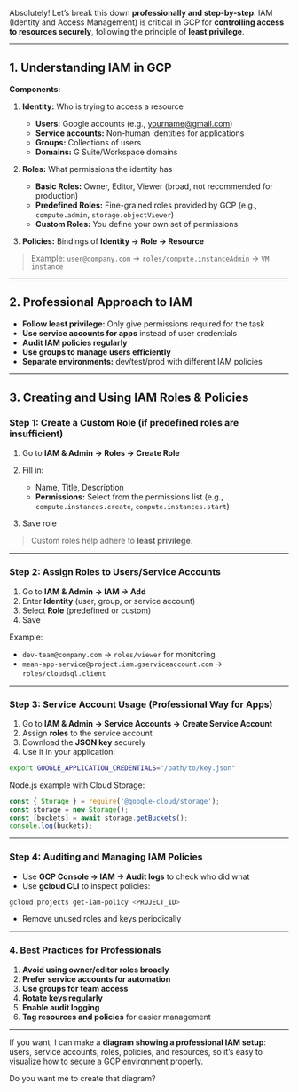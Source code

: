 Absolutely! Let’s break this down **professionally and step-by-step**. IAM (Identity and Access Management) is critical in GCP for **controlling access to resources securely**, following the principle of **least privilege**.

---

## **1. Understanding IAM in GCP**

**Components:**

1. **Identity:** Who is trying to access a resource

   * **Users:** Google accounts (e.g., [yourname@gmail.com](mailto:yourname@gmail.com))
   * **Service accounts:** Non-human identities for applications
   * **Groups:** Collections of users
   * **Domains:** G Suite/Workspace domains

2. **Roles:** What permissions the identity has

   * **Basic Roles:** Owner, Editor, Viewer (broad, not recommended for production)
   * **Predefined Roles:** Fine-grained roles provided by GCP (e.g., `compute.admin`, `storage.objectViewer`)
   * **Custom Roles:** You define your own set of permissions

3. **Policies:** Bindings of **Identity → Role → Resource**

> Example: `user@company.com` → `roles/compute.instanceAdmin` → `VM instance`

---

## **2. Professional Approach to IAM**

* **Follow least privilege:** Only give permissions required for the task
* **Use service accounts for apps** instead of user credentials
* **Audit IAM policies regularly**
* **Use groups to manage users efficiently**
* **Separate environments:** dev/test/prod with different IAM policies

---

## **3. Creating and Using IAM Roles & Policies**

### **Step 1: Create a Custom Role (if predefined roles are insufficient)**

1. Go to **IAM & Admin → Roles → Create Role**
2. Fill in:

   * Name, Title, Description
   * **Permissions:** Select from the permissions list (e.g., `compute.instances.create`, `compute.instances.start`)
3. Save role

> Custom roles help adhere to **least privilege**.

---

### **Step 2: Assign Roles to Users/Service Accounts**

1. Go to **IAM & Admin → IAM → Add**
2. Enter **Identity** (user, group, or service account)
3. Select **Role** (predefined or custom)
4. Save

Example:

* `dev-team@company.com` → `roles/viewer` for monitoring
* `mean-app-service@project.iam.gserviceaccount.com` → `roles/cloudsql.client`

---

### **Step 3: Service Account Usage (Professional Way for Apps)**

1. Go to **IAM & Admin → Service Accounts → Create Service Account**
2. Assign **roles** to the service account
3. Download the **JSON key** securely
4. Use it in your application:

```bash
export GOOGLE_APPLICATION_CREDENTIALS="/path/to/key.json"
```

Node.js example with Cloud Storage:

```js
const { Storage } = require('@google-cloud/storage');
const storage = new Storage();
const [buckets] = await storage.getBuckets();
console.log(buckets);
```

---

### **Step 4: Auditing and Managing IAM Policies**

* Use **GCP Console → IAM → Audit logs** to check who did what
* Use **gcloud CLI** to inspect policies:

```bash
gcloud projects get-iam-policy <PROJECT_ID>
```

* Remove unused roles and keys periodically

---

### **4. Best Practices for Professionals**

1. **Avoid using owner/editor roles broadly**
2. **Prefer service accounts for automation**
3. **Use groups for team access**
4. **Rotate keys regularly**
5. **Enable audit logging**
6. **Tag resources and policies** for easier management

---

If you want, I can make a **diagram showing a professional IAM setup**: users, service accounts, roles, policies, and resources, so it’s easy to visualize how to secure a GCP environment properly.

Do you want me to create that diagram?
